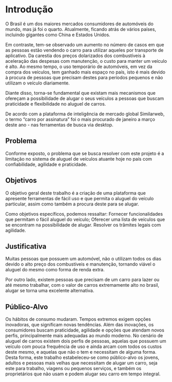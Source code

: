 # Introdução

O Brasil é um dos maiores mercados consumidores  de automóveis do mundo, mas já foi o quarto. Atualmente, ficando atrás de vários países, incluindo gigantes como China e Estados Unidos.

Em contraste, tem-se observado um aumento no número de casos em que as pessoas estão vendendo o carro para utilizar aqueles por transporte de aplicativo. Da carestia dos preços dolarizados dos combustíveis à aceleração das despesas com manutenção, o custo para manter um veículo é alto. Ao mesmo tempo, o uso temporário de automóveis, em vez da compra dos veículos, tem ganhado mais espaço no país, isto é mais devido à procura de pessoas que precisam destes para períodos pequenos e não utilizam o veículo diariamente.

Diante disso, torna-se fundamental que existam mais mecanismos que ofereçam a possibilidade de alugar o seus veículos a pessoas que buscam praticidade e flexibilidade no aluguel de carros. 

De acordo com a plataforma de inteligência de mercado global Similarweb, o termo “carro por assinatura” foi o mais procurado de janeiro a março deste ano - nas ferramentas de busca via desktop.

## Problema
Conforme exposto, o problema que se busca resolver com este projeto é a limitação no sistema de aluguel de veículos atuante hoje no país com confiabilidade, agilidade e praticidade.

## Objetivos

O objetivo geral deste trabalho é a criação de uma plataforma que apresente ferramentas de fácil uso e que permita o aluguel do veículo particular, assim como também a procura deste para se alugar.

Como objetivos específicos, podemos ressaltar:
Fornecer funcionalidades que permitam o fácil aluguel do veículo;
Oferecer uma lista de veículos que se encontram na possibilidade de alugar.
Resolver os trâmites legais com agilidade.

## Justificativa

Muitas pessoas que possuem um automóvel, não o utilizam todos os dias devido o alto preço dos combustíveis e manutenção, tornando viável o aluguel do mesmo como forma de renda extra.


Por outro lado, existem pessoas que precisam de um carro para lazer ou até mesmo trabalhar, com o valor de carros extremamente alto no brasil, alugar se torna uma excelente alternativa.



## Público-Alvo

Os hábitos de consumo mudaram. Tempos extremos exigem opções inovadoras, que significam novas tendências. Além das inovações, os consumidores buscam praticidade, agilidade e opções que atendam novos perfis, principalmente mais adequadas ao mundo moderno.
No cenário de aluguel de carros existem dois perfis de pessoas, aquelas que possuem um veículo com pouca frequência de uso e ainda arcam com todos os custos deste mesmo, e aquelas que não o tem e necessitam de alguma forma. Desta forma, este trabalho estabeleceu-se como público-alvo os jovens, adultos e pessoas mais velhas que necessitam de alugar um carro, seja este para trabalho, viagens ou pequenos serviços, e também os proprietários que não usam e podem alugar seu carro em tempo integral.
